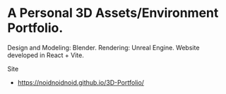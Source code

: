 # A Personal 3D Assets/Environment Portfolio.

Design and Modeling: Blender.
Rendering: Unreal Engine. 
Website developed in React + Vite.

Site
- https://noidnoidnoid.github.io/3D-Portfolio/
